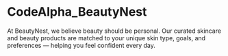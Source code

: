 # CodeAlpha_BeautyNest
At BeautyNest, we believe beauty should be personal. Our curated skincare and beauty products are matched to your unique skin type, goals, and preferences — helping you feel confident every day.
